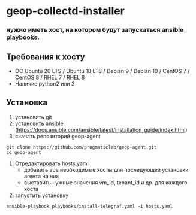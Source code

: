 # geop-collectd-installer
### нужно иметь хост,  на котором будут запускаться ansible playbooks.

## Требования к хосту

 * ОС Ubuntu 20 LTS / Ubuntu 18 LTS / Debian 9 / Debian 10 / CentOS 7 / CentOS 8 / RHEL 7 / RHEL 8
 * Наличие python2 или 3

## Установка
1. установить git
1. установить ansible (https://docs.ansible.com/ansible/latest/installation_guide/index.html)
1. скачать репозиторий geop-agent
```
git clone https://github.com/progmaticlab/geop-agent.git
cd geop-agent
```
1. Отредактировать hosts.yaml
    - добавить все необходимые хосты для последующей установки агента на них
    - выставить нужные значения vm_id, tenant_id и др. для каждого хоста
1. запустить установку
```
ansible-playbook playbooks/install-telegraf.yaml -i hosts.yaml
```

